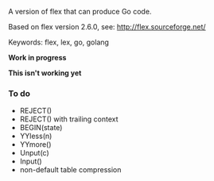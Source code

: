 A version of flex that can produce Go code.

Based on flex version 2.6.0, see: http://flex.sourceforge.net/

Keywords: flex, lex, go, golang

**Work in progress**

**This isn't working yet**

### To do

 * REJECT()
 * REJECT() with trailing context
 * BEGIN(state)
 * YYless(n)
 * YYmore()
 * Unput(c)
 * Input()
 * non-default table compression
